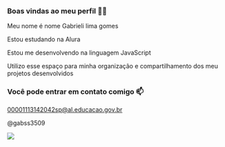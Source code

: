 ### Boas vindas ao meu perfil 💙💙

Meu nome é nome  Gabrieli lima gomes 


Estou estudando na Alura

Estou me desenvolvendo na linguagem JavaScript

Utilizo esse espaço para minha organização e compartilhamento dos meu projetos desenvolvidos

### Você pode entrar em contato comigo 📫
00001113142042sp@al.educacao.gov.br

@gabss3509

![](https://media1.tenor.com/m/3ZTgsj-N6SAAAAAC/love-crush.gif)
